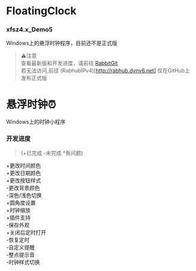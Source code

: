 # FloatingClock
### xfsz4.x_Demo5
Windows上的悬浮时钟程序，目前还不是正式版  
> ⚠️注意  
> 查看最新版和开发进度，请前往 [RabbitGit](http://rabbitshr.dynv6.net:3000/kfruit/FloctingClock4.0)  \
> 若无法访问,前往 (RabhubIPv4)[http://rabhub.dynv6.net]
> 仅在GitHub上发布正式版
  
# 悬浮时钟⏰
Windows上的时钟小程序
### 开发进度
> (+已完成 -未完成 *有问题)  

+更改时间颜色  
+更改日期颜色  
+更改按钮样式  
-更改背景颜色  
-深色/浅色切换  
+圆角度设置  
+时钟缩放  
+插件支持  
-保存外观  
+关闭后定时打开  
-恢复定时  
-自定义提醒  
-整点提示音   
-时钟样式切换
